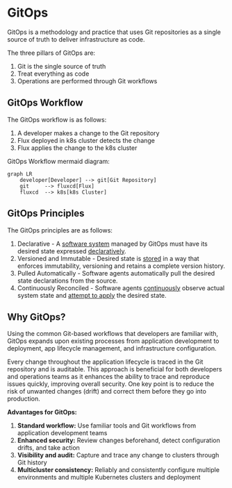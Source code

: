 # GitOps

GitOps is a methodology and practice that uses Git repositories as a single source of truth to deliver infrastructure as code. 

The three pillars of GitOps are:
1. Git is the single source of truth
1. Treat everything as code
1. Operations are performed through Git workflows

## GitOps Workflow

The GitOps workflow is as follows:

1. A developer makes a change to the Git repository
1. Flux deployed in k8s cluster detects the change 
1. Flux applies the change to the k8s cluster

GitOps Workflow mermaid diagram:

```mermaid
graph LR
    developer[Developer] --> git[Git Repository]
    git     --> fluxcd[Flux]
    fluxcd  --> k8s[k8s Cluster]
```

## GitOps Principles

The GitOps principles are as follows:

1. Declarative - A [software system](https://github.com/open-gitops/documents/blob/v1.0.0/GLOSSARY.md#software-system) managed by GitOps must have its desired state expressed [declaratively](https://github.com/open-gitops/documents/blob/v1.0.0/GLOSSARY.md#declarative-description).
1. Versioned and Immutable - Desired state is [stored](https://github.com/open-gitops/documents/blob/v1.0.0/GLOSSARY.md#state-store) in a way that enforces immutability, versioning and retains a complete version history.
1. Pulled Automatically - Software agents automatically pull the desired state declarations from the source.
1. Continuously Reconciled - Software agents [continuously](https://github.com/open-gitops/documents/blob/v1.0.0/GLOSSARY.md#continuous) observe actual system state and [attempt to apply](https://github.com/open-gitops/documents/blob/v1.0.0/GLOSSARY.md#reconciliation) the desired state.

## Why GitOps?

Using the common Git-based workflows that developers are familiar with, GitOps expands upon existing processes from application development to deployment, app lifecycle management, and infrastructure configuration.

Every change throughout the application lifecycle is traced in the Git repository and is auditable. This approach is beneficial for both developers and operations teams as it enhances the ability to trace and reproduce issues quickly, improving overall security. One key point is to reduce the risk of unwanted changes (drift) and correct them before they go into production.

**Advantages for GitOps:**

1. **Standard workflow:** Use familiar tools and Git workflows from application development teams
1. **Enhanced security:** Review changes beforehand, detect configuration drifts, and take action
1. **Visibility and audit:** Capture and trace any change to clusters through Git history
1. **Multicluster consistency:** Reliably and consistently configure multiple environments and multiple Kubernetes clusters and deployment